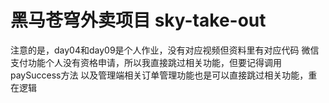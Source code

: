 # 黑马苍穹外卖项目 sky-take-out
注意的是，day04和day09是个人作业，没有对应视频但资料里有对应代码
微信支付功能个人没有资格申请，所以我直接跳过相关功能，但要记得调用paySuccess方法
以及管理端相关订单管理功能也是可以直接跳过相关功能，重在逻辑

